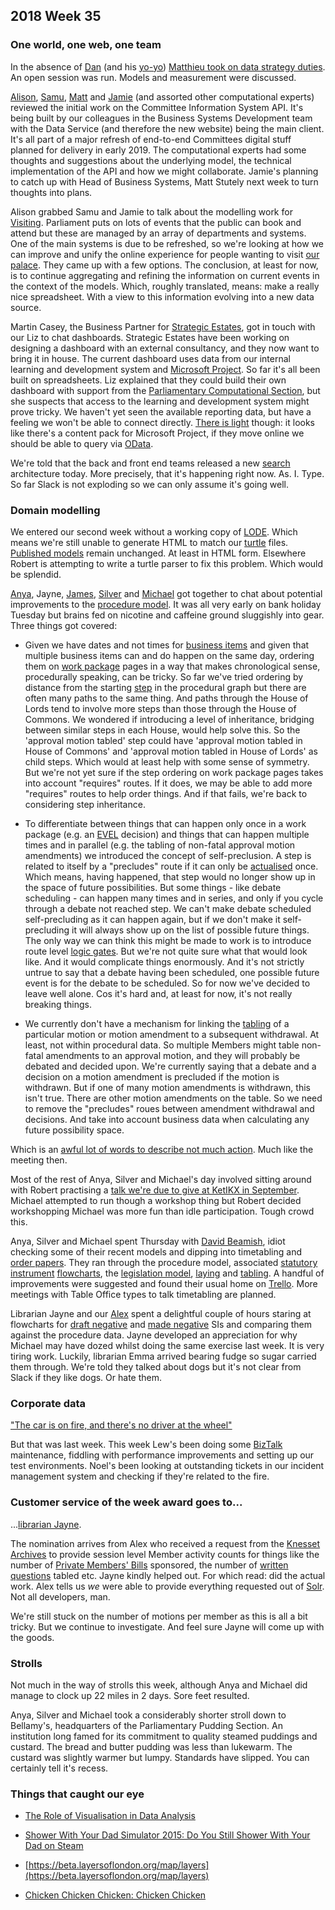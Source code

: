 ## 2018 Week 35

### One world, one web, one team

In the absence of [Dan](https://twitter.com/dasbarrett) (and his [yo-yo](https://ukparliament.github.io/weeknotes.data-search/2018/34/#get-yer-yo-yos-out)) [Matthieu took on data strategy duties](https://twitter.com/cognithive/status/1035152530358067200). An open session was run. Models and measurement were discussed.

[Alison](https://twitter.com/oliala), [Samu](https://twitter.com/langsamu), [Matt](https://twitter.com/mattrayner) and [Jamie](https://twitter.com/oddtype) (and assorted other computational experts) reviewed the initial work on the Committee Information System API. It's being built by our colleagues in the Business Systems Development team with the Data Service (and therefore the new website) being the main client. It's all part of a major refresh of end-to-end Committees digital stuff planned for delivery in early 2019. The computational experts had some thoughts and suggestions about the underlying model, the technical implementation of the API and how we might collaborate. Jamie's planning to catch up with Head of Business Systems, Matt Stutely next week to turn thoughts into plans.

Alison grabbed Samu and Jamie to talk about the modelling work for [Visiting](https://www.parliament.uk/visit/). Parliament puts on lots of events that the public can book and attend but these are managed by an array of departments and systems. One of the main systems is due to be refreshed, so we're looking at how we can improve and unify the online experience for people wanting to visit [our palace](https://en.wikipedia.org/wiki/Palace_of_Westminster). They came up with a few options. The conclusion, at least for now, is to continue aggregating and refining the information on current events in the context of the models. Which, roughly translated, means: make a really nice spreadsheet. With a view to this information evolving into a new data source.

Martin Casey, the Business Partner for [Strategic Estates](https://www.parliament.uk/mps-lords-and-offices/offices/commons/teams/#jump-link-7), got in touch with our Liz to chat dashboards. Strategic Estates have been working on designing a dashboard with an external consultancy, and they now want to bring it in house. The current dashboard uses data from our internal learning and development system and [Microsoft Project](https://en.wikipedia.org/wiki/Microsoft_Project). So far it's all been built on spreadsheets. Liz explained that they could build their own dashboard with support from the [Parliamentary Computational Section](https://pds.blog.parliament.uk/), but she suspects that access to the learning and development system might prove tricky. We haven't yet seen the available reporting data, but have a feeling we won't be able to connect directly. <a href="https://www.youtube.com/watch?v=y9Gf-f_hWpU">There is light</a> though: it looks like there's a content pack for Microsoft Project, if they move online we should be able to query via [OData](https://www.odata.org/).

We're told that the back and front end teams released a new [search](https://beta.parliament.uk/search) architecture today. More precisely, that it's happening right now. As. I. Type. So far Slack is not exploding so we can only assume it's going well.

### Domain modelling

We entered our second week without a working copy of [LODE](http://www.essepuntato.it/lode). Which means we're still unable to generate HTML to match our [turtle](https://en.wikipedia.org/wiki/Turtle_(syntax)) files. [Published models](https://ukparliament.github.io/ontologies/) remain unchanged. At least in HTML form. Elsewhere Robert is attempting to write a turtle parser to fix this problem. Which would be splendid.

[Anya](https://twitter.com/bitten_), Jayne, [James](https://twitter.com/thevinternet), [Silver](https://twitter.com/silveroliver) and [Michael](https://twitter.com/fantasticlife) got together to chat about potential improvements to the [procedure model](https://ukparliament.github.io/ontologies/procedure/procedure-ontology.html). It was all very early on bank holiday Tuesday but brains fed on nicotine and caffeine ground sluggishly into gear. Three things got covered:

* Given we have dates and not times for [business items](https://ukparliament.github.io/ontologies/procedure/procedure-ontology.html#d4e193) and given that multiple business items can and do happen on the same day, ordering them on [work package](https://ukparliament.github.io/ontologies/procedure/procedure-ontology.html#d4e284) pages in a way that makes chronological sense, procedurally speaking, can be tricky. So far we've tried ordering by distance from the starting [step](https://ukparliament.github.io/ontologies/procedure/procedure-ontology.html#d4e272) in the procedural graph but there are often many paths to the same thing. And paths through the House of Lords tend to involve more steps than those through the House of Commons. We wondered if introducing a level of inheritance, bridging between similar steps in each House, would help solve this. So the 'approval motion tabled' step could have 'approval motion tabled in House of Commons' and 'approval motion tabled in House of Lords' as child steps. Which would at least help with some sense of symmetry. But we're not yet sure if the step ordering on work package pages takes into account "requires" routes. If it does, we may be able to add more "requires" routes to help order things. And if that fails, we're back to considering step inheritance.

* To differentiate between things that can happen only once in a work package (e.g. an [EVEL](https://en.wikipedia.org/wiki/English_votes_for_English_laws) decision) and things that can happen multiple times and in parallel (e.g. the tabling of non-fatal approval motion amendments) we introduced the concept of self-preclusion. A step is related to itself by a "precludes" route if it can only be [actualised](https://ukparliament.github.io/ontologies/procedure/procedure-ontology.html#d4e22) once. Which means, having happened, that step would no longer show up in the space of future possibilities. But some things - like debate scheduling - can happen many times and in series, and only if you cycle through a debate not reached step. We can't make debate scheduled self-precluding as it can happen again, but if we don't make it self-precluding it will always show up on the list of possible future things. The only way we can think this might be made to work is to introduce route level [logic gates](https://en.wikipedia.org/wiki/Logic_gate). But we're not quite sure what that would look like. And it would complicate things enormously. And it's not strictly untrue to say that a debate having been scheduled, one possible future event is for the debate to be scheduled. So for now we've decided to leave well alone. Cos it's hard and, at least for now, it's not really breaking things.

* We currently don't have a mechanism for linking the [tabling](https://ukparliament.github.io/ontologies/tabling/tabling-ontology.html#d4e231) of a particular motion or motion amendment to a subsequent withdrawal. At least, not within procedural data. So multiple Members might table non-fatal amendments to an approval motion, and they will probably be debated and decided upon. We're currently saying that a debate and a decision on a motion amendment is precluded if the motion is withdrawn. But if one of many motion amendments is withdrawn, this isn't true. There are other motion amendments on the table. So we need to remove the "precludes" roues between amendment withdrawal and decisions. And take into account business data when calculating any future possibility space.

Which is an <a href="https://www.youtube.com/watch?v=Zx1_6F-nCaw">awful lot of words to describe not much action</a>. Much like the meeting then.

Most of the rest of Anya, Silver and Michael's day involved sitting around with Robert practising a [talk we're due to give at KetIKX in September](http://www.netikx.org/content/ontologies-and-domain-modelling-fun-honest-and-friendly-introduction-20-september-2018). Michael attempted to run though a workshop thing but Robert decided workshopping Michael was more fun than idle participation. Tough crowd this.

Anya, Silver and Michael spent Thursday with [David Beamish](https://en.wikipedia.org/wiki/David_Beamish), idiot checking some of their recent models and dipping into timetabling and [order papers](https://en.wikipedia.org/wiki/Order_Paper). They ran through the procedure model, associated [statutory instrument](https://en.wikipedia.org/wiki/Statutory_instrument_(UK)) [flowcharts](https://ukparliament.github.io/ontologies/procedure/procedure-ontology.html#examples), the [legislation model](https://ukparliament.github.io/ontologies/legislation/legislation-ontology.html), [laying](https://ukparliament.github.io/ontologies/laying/laying-ontology.html) and [tabling](https://ukparliament.github.io/ontologies/tabling/tabling-ontology.html). A handful of improvements were suggested and found their usual home on [Trello](https://trello.com/b/Z1nrm0Vr/parliament-ontology). More meetings with Table Office types to talk timetabling are planned.

Librarian Jayne and our [Alex](https://twitter.com/alexedwardh) spent a delightful couple of hours staring at flowcharts for [draft negative](https://github.com/ukparliament/ontologies/blob/master/procedure/sis/draft-negative.pdf) and [made negative](https://github.com/ukparliament/ontologies/blob/master/procedure/sis/made-negative.pdf) SIs and comparing them against the procedure data. Jayne developed an appreciation for why Michael may have dozed whilst doing the same exercise last week. It is very tiring work. Luckily, librarian Emma arrived bearing fudge so sugar carried them through. We're told they talked about dogs but it's not clear from Slack if they like dogs. Or hate them.

### Corporate data

["The car is on fire, and there's no driver at the wheel"](https://www.youtube.com/watch?v=XVekJTmtwqM)

But that was last week. This week Lew's been doing some [BizTalk](https://en.wikipedia.org/wiki/Microsoft_BizTalk_Server) maintenance, fiddling with performance improvements and setting up our test environments. Noel's been looking at outstanding tickets in our incident management system and checking if they're related to the fire.

### Customer service of the week award goes to...

...[librarian Jayne](https://www.youtube.com/watch?v=f3V-7DEAgdc). 

The nomination arrives from Alex who received a request from the [Knesset Archives](https://knesset.gov.il/archive/eng/ArchiveIntro_eng.htm) to provide session level Member activity counts for things like the number of [Private Members' Bills](https://en.wikipedia.org/wiki/Private_Members%27_Bills_in_the_Parliament_of_the_United_Kingdom) sponsored, the number of [written questions](https://www.parliament.uk/business/publications/written-questions-answers-statements/written-questions-answers/) tabled etc. Jayne kindly helped out. For which read: did the actual work. Alex tells us *we* were able to provide everything requested out of [Solr](http://lucene.apache.org/solr/). Not all developers, man.

We're still stuck on the number of motions per member as this is all a bit tricky. But we continue to investigate. And feel sure Jayne will come up with the goods.

### Strolls

Not much in the way of strolls this week, although Anya and Michael did manage to clock up 22 miles in 2 days. Sore feet resulted.

Anya, Silver and Michael took a considerably shorter stroll down to Bellamy's, headquarters of the Parliamentary Pudding Section. An institution long famed for its commitment to quality steamed puddings and custard. The bread and butter pudding was less than lukewarm. The custard was slightly warmer but lumpy. Standards have slipped. You can certainly tell it's recess.

### Things that caught our eye

* [The Role of Visualisation in Data Analysis](https://www.youtube.com/watch?v=ZdPNBF6GWBw)

* [Shower With Your Dad Simulator 2015: Do You Still Shower With Your Dad on Steam](https://store.steampowered.com/app/359050/Shower_With_Your_Dad_Simulator_2015_Do_You_Still_Shower_With_Your_Dad/)

* [https://beta.layersoflondon.org/map/layers](https://beta.layersoflondon.org/map/layers)

* [Chicken Chicken Chicken: Chicken Chicken](https://isotropic.org/papers/chicken.pdf)